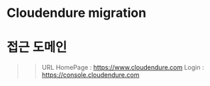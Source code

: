 # Cloudendure migration

# 접근 도메인 
 >> URL HomePage : https://www.cloudendure.com
 >>     Login    : https://console.cloudendure.com

